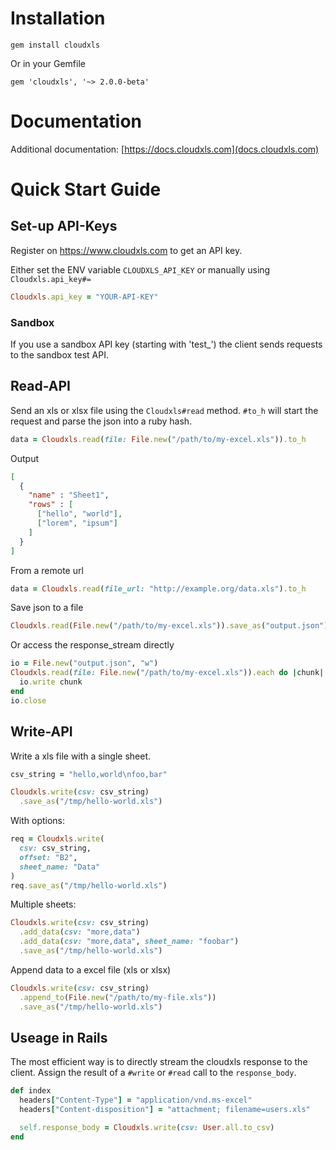 # Installation

    gem install cloudxls

Or in your Gemfile

    gem 'cloudxls', '~> 2.0.0-beta'

# Documentation

Additional documentation: [https://docs.cloudxls.com](docs.cloudxls.com)

# Quick Start Guide

## Set-up API-Keys

Register on https://www.cloudxls.com to get an API key.

Either set the ENV variable `CLOUDXLS_API_KEY` or manually using `Cloudxls.api_key#=`

```ruby
Cloudxls.api_key = "YOUR-API-KEY"
```

### Sandbox

If you use a sandbox API key (starting with 'test_') the client sends requests
to the sandbox test API.

## Read-API

Send an xls or xlsx file using the `Cloudxls#read` method. `#to_h` will start the request and parse the json into a ruby hash.

```ruby
data = Cloudxls.read(file: File.new("/path/to/my-excel.xls")).to_h
```

Output

```json
[
  {
    "name" : "Sheet1",
    "rows" : [
      ["hello", "world"],
      ["lorem", "ipsum"]
    ]
  }
]
```

From a remote url

```ruby
data = Cloudxls.read(file_url: "http://example.org/data.xls").to_h
```

Save json to a file

```ruby
Cloudxls.read(File.new("/path/to/my-excel.xls")).save_as("output.json")
```

Or access the response_stream directly

```ruby
io = File.new("output.json", "w")
Cloudxls.read(file: File.new("/path/to/my-excel.xls")).each do |chunk|
  io.write chunk
end
io.close
```

## Write-API

Write a xls file with a single sheet.

```ruby
csv_string = "hello,world\nfoo,bar"

Cloudxls.write(csv: csv_string)
  .save_as("/tmp/hello-world.xls")
```

With options:

```ruby
req = Cloudxls.write(
  csv: csv_string,
  offset: "B2",
  sheet_name: "Data"
)
req.save_as("/tmp/hello-world.xls")
```

Multiple sheets:

```ruby
Cloudxls.write(csv: csv_string)
  .add_data(csv: "more,data")
  .add_data(csv: "more,data", sheet_name: "foobar")
  .save_as("/tmp/hello-world.xls")
```

Append data to a excel file (xls or xlsx)

```ruby
Cloudxls.write(csv: csv_string)
  .append_to(File.new("/path/to/my-file.xls"))
  .save_as("/tmp/hello-world.xls")
```

## Useage in Rails

The most efficient way is to directly stream the cloudxls response to the client.
Assign the result of a `#write` or `#read` call to the `response_body`.

```ruby
def index
  headers["Content-Type"] = "application/vnd.ms-excel"
  headers["Content-disposition"] = "attachment; filename=users.xls"

  self.response_body = Cloudxls.write(csv: User.all.to_csv)
end
```
